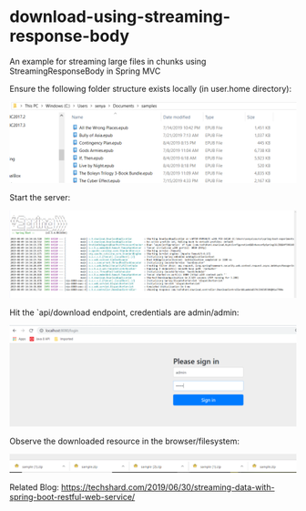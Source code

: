 # download-using-streaming-response-body
An example for streaming large files in chunks using StreamingResponseBody in Spring MVC

Ensure the following folder structure exists locally (in user.home directory):  

![README](README_images\README.png)

Start the server:

![README1](https://github.com/excelsiorsoft/spring-boot-experiments/blob/master/streaming-rest-responses/README_images/README1.png)

Hit the `api/download endpoint, credentials are admin/admin:

![README2](README_images\README2.png)

Observe the downloaded resource in the browser/filesystem:

![README3](README_images\README3.png)

Related Blog: https://techshard.com/2019/06/30/streaming-data-with-spring-boot-restful-web-service/
